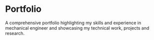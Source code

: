 # Portfolio
A comprehensive portfolio highlighting my skills and experience in mechanical engineer and showcasing my technical work, projects and research.
